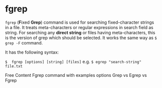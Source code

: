 # fgrep
`fgrep` (**F**ixed **Grep**) command is used for searching fixed-character strings in a file.
It treats meta-characters or regular expressions in search field as string. For searching any **direct string** or files having meta-characters, this is the version of grep which should be selected.
It works the same way as `$ grep -F` command.

It has the following syntax:

`$  fgrep [options] [string] [files]` e.g. `$ egrep "search-string" file.txt`

<ResourceGroupTitle>Free Content</ResourceGroupTitle>
<BadgeLink colorScheme='yellow' badgeText='Read' href='https://www.geeksforgeeks.org/fgrep-command-in-linux-with-examples/'>Fgrep command with examples</BadgeLink>
<BadgeLink colorScheme='yellow' badgeText='Read' href='https://www.thegeekdiary.com/fgrep-command-examples-in-linux/'>options</BadgeLink>
<BadgeLink colorScheme='yellow' badgeText='Read' href='https://www.tecmint.com/difference-between-grep-egrep-and-fgrep-in-linux/'>Grep vs Egrep vs Fgrep</BadgeLink>